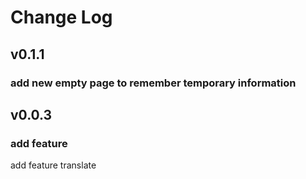 # Change Log

## v0.1.1

### add new empty page to remember temporary information

## v0.0.3

### add feature

add feature translate
